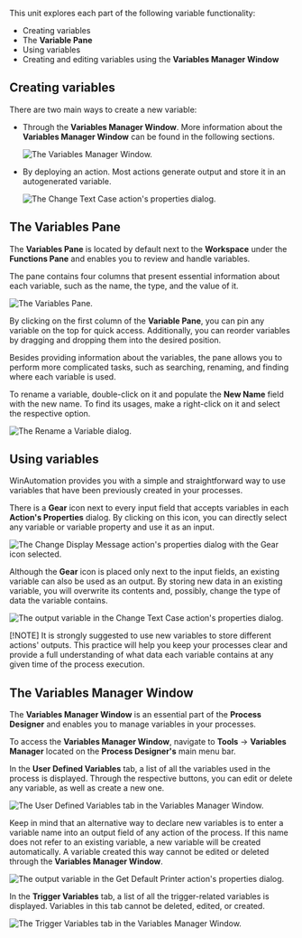 This unit explores each part of the following variable functionality:

- Creating variables
- The **Variable Pane**
- Using variables
- Creating and editing variables using the **Variables Manager Window**

## Creating variables

There are two main ways to create a new variable:

- Through the **Variables Manager Window**. More information about the **Variables Manager Window** can be found in the following sections. 

    ![The Variables Manager Window.](..\media\variables-manager-window.png)

- By deploying an action. Most actions generate output and store it in an autogenerated variable. 

    ![The Change Text Case action's properties dialog.](..\media\change-text-case-action-properties-output.png)

## The Variables Pane

The **Variables Pane** is located by default next to the **Workspace** under the **Functions Pane** and enables you to review and handle variables. 

The pane contains four columns that present essential information about each variable, such as the name, the type, and the value of it. 

![The Variables Pane.](..\media\variables-pane.png)

By clicking on the first column of the **Variable Pane**, you can pin any variable on the top for quick access. Additionally, you can reorder variables by dragging and dropping them into the desired position. 

Besides providing information about the variables, the pane allows you to perform more complicated tasks, such as searching, renaming, and finding where each variable is used.

To rename a variable, double-click on it and populate the **New Name** field with the new name. To find its usages, make a right-click on it and select the respective option. 

![The Rename a Variable dialog.](..\media\rename-variable-dialog.png)

## Using variables

WinAutomation provides you with a simple and straightforward way to use variables that have been previously created in your processes.

There is a **Gear** icon next to every input field that accepts variables in each **Action's Properties** dialog. By clicking on this icon, you can directly select any variable or variable property and use it as an input.

![The Change Display Message action's properties dialog with the Gear icon selected.](..\media\change-display-message-action-properties.png)

Although the **Gear** icon is placed only next to the input fields, an existing variable can also be used as an output. By storing new data in an existing variable, you will overwrite its contents and, possibly, change the type of data the variable contains. 

![The output variable in the Change Text Case action's properties dialog.](..\media\change-text-case-action-properties-output.png)

[!NOTE]
It is strongly suggested to use new variables to store different actions' outputs. This practice will help you keep your processes clear and provide a full understanding of what data each variable contains at any given time of the process execution.

## The Variables Manager Window

The **Variables Manager Window** is an essential part of the **Process Designer** and enables you to manage variables in your processes. 

To access the **Variables Manager Window**, navigate to **Tools** -> **Variables Manager** located on the **Process Designer's** main menu bar. 

In the **User Defined Variables** tab, a list of all the variables used in the process is displayed. Through the respective buttons, you can edit or delete any variable, as well as create a new one.

![The User Defined Variables tab in the Variables Manager Window.](..\media\variables-manager-window-user-defined-variables-tab.png)

Keep in mind that an alternative way to declare new variables is to enter a variable name into an output field of any action of the process. If this name does not refer to an existing variable, a new variable will be created automatically. A variable created this way cannot be edited or deleted through the **Variables Manager Window**.

![The output variable in the Get Default Printer action's properties dialog.](..\media\get-default-printer-action-properties-output.png)

In the **Trigger Variables** tab, a list of all the trigger-related variables is displayed. Variables in this tab cannot be deleted, edited, or created.

![The Trigger Variables tab in the Variables Manager Window.](..\media\variables-manager-window-trigger-variables-tab.png)